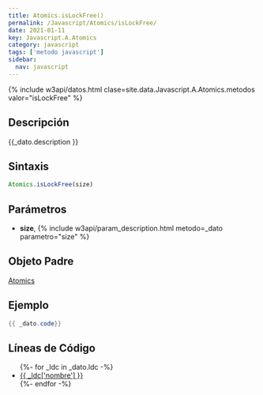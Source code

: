 ```yaml
---
title: Atomics.isLockFree()
permalink: /Javascript/Atomics/isLockFree/
date: 2021-01-11
key: Javascript.A.Atomics
category: javascript
tags: ['metodo javascript']
sidebar: 
  nav: javascript
---
```


{% include w3api/datos.html clase=site.data.Javascript.A.Atomics.metodos valor="isLockFree" %}

## Descripción
{{_dato.description }}

## Sintaxis
~~~javascript
Atomics.isLockFree(size)
~~~

## Parámetros
* **size**,  {% include w3api/param_description.html metodo=_dato parametro="size" %}

## Objeto Padre
[Atomics](/Javascript/Atomics/)

## Ejemplo
~~~java
{{ _dato.code}}
~~~

## Líneas de Código
<ul>
{%- for _ldc in _dato.ldc -%}
   <li>
       <a href="{{_ldc['url'] }}">{{ _ldc['nombre'] }}</a>
   </li>
{%- endfor -%}
</ul>
